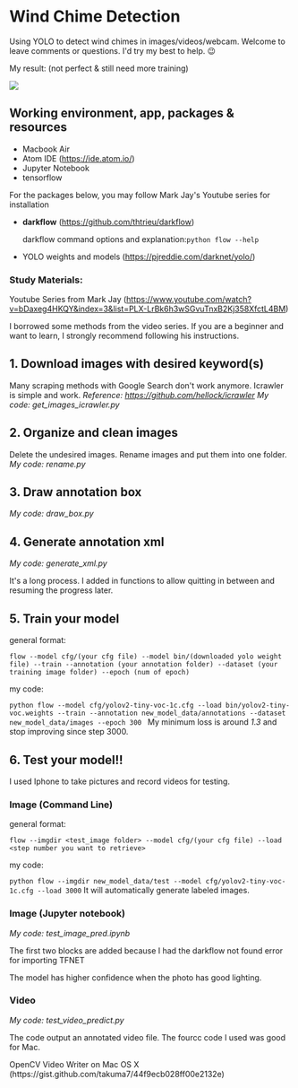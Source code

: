 # Wind Chime Detection
Using YOLO to detect wind chimes in images/videos/webcam. Welcome to leave comments or questions. I'd try my best to help. :wink:
<p>My result: (not perfect & still need more training)
  
  
![](https://media.giphy.com/media/39rHBYIoG02OtrdPYO/giphy.gif)

## Working environment, app, packages & resources
* Macbook Air 
* Atom IDE (https://ide.atom.io/)
* Jupyter Notebook
* tensorflow

<p> For the packages below, you may follow Mark Jay's Youtube series for installation
  
* **darkflow** (https://github.com/thtrieu/darkflow) 
  
  darkflow command options and explanation:`python flow --help`
* YOLO weights and models (https://pjreddie.com/darknet/yolo/)

### Study Materials:
Youtube Series from Mark Jay (https://www.youtube.com/watch?v=bDaxeg4HKQY&index=3&list=PLX-LrBk6h3wSGvuTnxB2Kj358XfctL4BM)

I borrowed some methods from the video series. If you are a beginner and want to learn, I strongly recommend following his instructions. 


## 1. Download images with desired keyword(s) 
Many scraping methods with Google Search don't work anymore. 
Icrawler is simple and work. 
*Reference: https://github.com/hellock/icrawler*
*My code: get_images_icrawler.py*

## 2. Organize and clean images
Delete the undesired images.
Rename images and put them into one folder.
*My code: rename.py*

## 3. Draw annotation box
*My code: draw_box.py*

## 4. Generate annotation xml
*My code: generate_xml.py*
<p> It's a long process. I added in functions to allow quitting in between and resuming the progress later.

## 5. Train your model
<p>general format:

`flow --model cfg/(your cfg file) --model bin/(downloaded yolo weight file) --train --annotation (your annotation folder) --dataset (your training image folder) --epoch (num of epoch)`
<p>my code:

`python flow --model cfg/yolov2-tiny-voc-1c.cfg --load bin/yolov2-tiny-voc.weights --train --annotation new_model_data/annotations --dataset new_model_data/images --epoch 300 `
My minimum loss is around *1.3* and stop improving since step 3000.

## 6. Test your model!!
I used Iphone to take pictures and record videos for testing.

### Image (Command Line)
<p>general format:

`flow --imgdir <test_image folder> --model cfg/(your cfg file) --load <step number you want to retrieve>`
<p>my code:

`python flow --imgdir new_model_data/test --model cfg/yolov2-tiny-voc-1c.cfg --load 3000`
It will automatically generate labeled images.

### Image (Jupyter notebook)
*My code: test_image_pred.ipynb*
<p> The first two blocks are added because I had the darkflow not found error for importing TFNET
<p> The model has higher confidence when the photo has good lighting.

### Video
*My code: test_video_predict.py*
<p>The code output an annotated video file. The fourcc code I used was good for Mac.
<p>OpenCV Video Writer on Mac OS X (https://gist.github.com/takuma7/44f9ecb028ff00e2132e)
